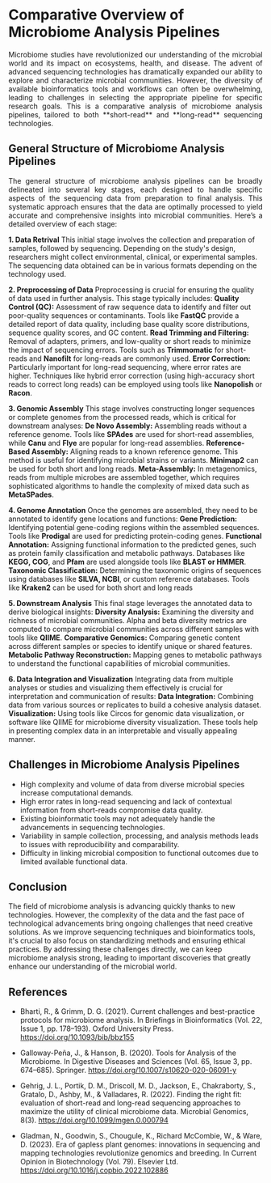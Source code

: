 <h1>Comparative Overview of Microbiome Analysis Pipelines</h1>

<p align="justify">
Microbiome studies have revolutionized our understanding of the microbial world and its impact on ecosystems, health, and disease. The advent of advanced sequencing technologies has dramatically expanded our ability to explore and characterize microbial communities. However, the diversity of available bioinformatics tools and workflows can often be overwhelming, leading to challenges in selecting the appropriate pipeline for specific research goals. This is a comparative analysis of microbiome analysis pipelines, tailored to both **short-read** and **long-read** sequencing technologies.
</p>
<h2>General Structure of Microbiome Analysis Pipelines</h2>
<p align="justify">
The general structure of microbiome analysis pipelines can be broadly delineated into several key stages, each designed to handle specific aspects of the sequencing data from preparation to final analysis. This systematic approach ensures that the data are optimally processed to yield accurate and comprehensive insights into microbial communities. Here’s a detailed overview of each stage: 

**1. Data Retrival** This initial stage involves the collection and preparation of samples, followed by sequencing. Depending on the study's design, researchers might collect environmental, clinical, or experimental samples. The sequencing data obtained can be in various formats depending on the technology used. 

**2. Preprocessing of Data** Preprocessing is crucial for ensuring the quality of data used in further analysis. This stage typically includes: 
**Quality Control (QC):** Assessment of raw sequence data to identify and filter out poor-quality sequences or contaminants. Tools like **FastQC** provide a detailed report of data quality, including base quality score distributions, sequence quality scores, and GC content.
 **Read Trimming and Filtering:** Removal of adapters, primers, and low-quality or short reads to minimize the impact of sequencing errors. Tools such as **Trimmomatic** for short-reads and **Nanofilt** for long-reads are commonly used. 
**Error Correction:** Particularly important for long-read sequencing, where error rates are higher. Techniques like hybrid error correction (using high-accuracy short reads to correct long reads) can be employed using tools like **Nanopolish** or **Racon**. 

**3. Genomic Assembly** This stage involves constructing longer sequences or complete genomes from the processed reads, which is critical for downstream analyses: 
**De Novo Assembly:** Assembling reads without a reference genome. Tools like **SPAdes** are used for short-read assemblies, while **Canu** and **Flye** are popular for long-read assemblies. 
**Reference-Based Assembly:** Aligning reads to a known reference genome. This method is useful for identifying microbial strains or variants. **Minimap2** can be used for both short and long reads. 
**Meta-Assembly:** In metagenomics, reads from multiple microbes are assembled together, which requires sophisticated algorithms to handle the complexity of mixed data such as **MetaSPades**. 

**4. Genome Annotation** Once the genomes are assembled, they need to be annotated to identify gene locations and functions: 
**Gene Prediction:** Identifying potential gene-coding regions within the assembled sequences. Tools like **Prodigal** are used for predicting protein-coding genes. 
**Functional Annotation:** Assigning functional information to the predicted genes, such as protein family classification and metabolic pathways. Databases like **KEGG, COG**, and **Pfam** are used alongside tools like **BLAST or HMMER**. 
**Taxonomic Classification:** Determining the taxonomic origins of sequences using databases like **SILVA, NCBI**, or custom reference databases. Tools like **Kraken2** can be used for both short and long reads  

**5. Downstream Analysis** This final stage leverages the annotated data to derive biological insights: 
**Diversity Analysis:** Examining the diversity and richness of microbial communities. Alpha and beta diversity metrics are computed to compare microbial communities across different samples with tools like **QIIME**. 
**Comparative Genomics:** Comparing genetic content across different samples or species to identify unique or shared features. 
**Metabolic Pathway Reconstruction:** Mapping genes to metabolic pathways to understand the functional capabilities of microbial communities. 

**6. Data Integration and Visualization** Integrating data from multiple analyses or studies and visualizing them effectively is crucial for interpretation and communication of results: 
**Data Integration:** Combining data from various sources or replicates to build a cohesive analysis dataset. 
**Visualization:** Using tools like Circos for genomic data visualization, or software like QIIME for microbiome diversity visualization. These tools help in presenting complex data in an interpretable and visually appealing manner.
</p>
<h2>Challenges in Microbiome Analysis Pipelines</h2>

- High complexity and volume of data from diverse microbial species increase computational demands.
- High error rates in long-read sequencing and lack of contextual information from short-reads compromise data quality.
- Existing bioinformatic tools may not adequately handle the advancements in sequencing technologies.
- Variability in sample collection, processing, and analysis methods leads to issues with reproducibility and comparability.
- Difficulty in linking microbial composition to functional outcomes due to limited available functional data.

<h2>Conclusion</h2>
The field of microbiome analysis is advancing quickly thanks to new technologies. However, the complexity of the data and the fast pace of technological advancements bring ongoing challenges that need creative solutions. As we improve sequencing techniques and bioinformatics tools, it's crucial to also focus on standardizing methods and ensuring ethical practices. By addressing these challenges directly, we can keep microbiome analysis strong, leading to important discoveries that greatly enhance our understanding of the microbial world.

<h2>References</h2>

- Bharti, R., & Grimm, D. G. (2021). Current challenges and best-practice protocols for microbiome analysis. In Briefings in Bioinformatics (Vol. 22, Issue 1, pp. 178–193). Oxford University Press. https://doi.org/10.1093/bib/bbz155

- Galloway-Peña, J., & Hanson, B. (2020). Tools for Analysis of the Microbiome. In Digestive Diseases and Sciences (Vol. 65, Issue 3, pp. 674–685). Springer. https://doi.org/10.1007/s10620-020-06091-y
  
- Gehrig, J. L., Portik, D. M., Driscoll, M. D., Jackson, E., Chakraborty, S., Gratalo, D., Ashby, M., & Valladares, R. (2022). Finding the right fit: evaluation of short-read and long-read sequencing approaches to maximize the utility of clinical microbiome data. Microbial Genomics, 8(3). https://doi.org/10.1099/mgen.0.000794
  
- Gladman, N., Goodwin, S., Chougule, K., Richard McCombie, W., & Ware, D. (2023). Era of gapless plant genomes: innovations in sequencing and mapping technologies revolutionize genomics and breeding. In Current Opinion in Biotechnology (Vol. 79). Elsevier Ltd. https://doi.org/10.1016/j.copbio.2022.102886
</p>
